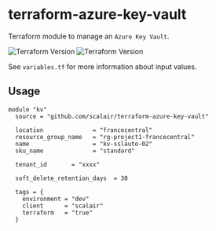 # terraform-azure-key-vault

Terraform module to manage an `Azure Key Vault`.

![Terraform Version](https://img.shields.io/badge/Terraform-0.12.x-green.svg) ![Terraform Version](https://img.shields.io/badge/Terraform-0.13.x-green.svg)

See `variables.tf` for more information about input values.

## Usage

```hcl
module "kv"
  source = "github.com/scalair/terraform-azure-key-vault"

  location              = "francecentral"
  resource_group_name   = "rg-project1-francecentral"
  name                  = "kv-sslauto-02"
  sku_name              = "standard"

  tenant_id       = "xxxx"

  soft_delete_retention_days  = 30

  tags = {
    environment = "dev"
    client      = "scalair"
    terraform   = "true"
  }
```
